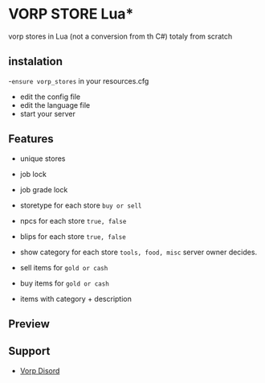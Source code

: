 # VORP STORE Lua*

vorp stores in Lua (not a conversion from th C#) totaly from scratch

## instalation
-`ensure vorp_stores` in your resources.cfg
- edit the config file
- edit the language file 
- start your server 

## Features
- unique stores
- job lock
- job grade lock
- storetype for each store `buy or sell`
- npcs for each store `true, false`
- blips for each store `true, false`
- show category for each store `tools, food, misc` server owner decides.

- sell items for `gold or cash`
- buy items for `gold or cash`
- items with category + description

## Preview



## Support 
- [Vorp Disord](https://discord.gg/DHGVAbCj7N)
